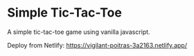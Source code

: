 # Simple Tic-Tac-Toe

A simple tic-tac-toe game using vanilla javascript.

Deploy from Netlify:
https://vigilant-poitras-3a2163.netlify.app/
